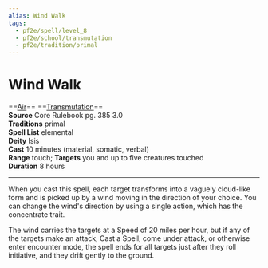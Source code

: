 ```yaml
---
alias: Wind Walk
tags:
  - pf2e/spell/level_8
  - pf2e/school/transmutation
  - pf2e/tradition/primal
---
```


# Wind Walk

==[Air](Air.md)== ==[Transmutation](Transmutation.md)==  
__Source__ Core Rulebook pg. 385 3.0  
**Traditions** primal  
**Spell List** elemental  
**Deity** Isis  
**Cast** 10 minutes (material, somatic, verbal)  
**Range** touch; **Targets** you and up to five creatures touched  
**Duration** 8 hours

---

When you cast this spell, each target transforms into a vaguely cloud-like form and is picked up by a wind moving in the direction of your choice. You can change the wind's direction by using a single action, which has the concentrate trait.

The wind carries the targets at a Speed of 20 miles per hour, but if any of the targets make an attack, Cast a Spell, come under attack, or otherwise enter encounter mode, the spell ends for all targets just after they roll initiative, and they drift gently to the ground.
